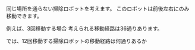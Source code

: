 同じ場所を通らない掃除ロボットを考えます。
このロボットは前後左右にのみ移動できます。

例えば、3回移動する場合
考えられる移動経路は36通りあります。

では、12回移動する掃除ロボットの移動経路は何通りあるか
